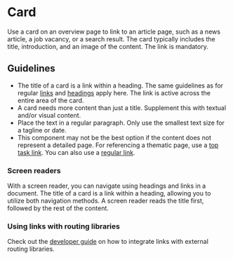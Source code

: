 <!-- @license CC0-1.0 -->

# Card

Use a card on an overview page to link to an article page, such as a news article, a job vacancy, or a search result.
The card typically includes the title, introduction, and an image of the content.
The link is mandatory.

## Guidelines

- The title of a card is a link within a heading.
  The same guidelines as for regular [links](/docs/components-navigation-link--docs) and [headings](/docs/components-text-heading--docs) apply here.
  The link is active across the entire area of the card.
- A card needs more content than just a title.
  Supplement this with textual and/or visual content.
- Place the text in a regular paragraph.
  Only use the smallest text size for a tagline or date.
- This component may not be the best option if the content does not represent a detailed page.
  For referencing a thematic page, use a [top task link](/docs/components-navigation-top-task-link--docs).
  You can also use a [regular link](/docs/components-navigation-link--docs).

### Screen readers

With a screen reader, you can navigate using headings and links in a document.
The title of a card is a link within a heading, allowing you to utilize both navigation methods.
A screen reader reads the title first, followed by the rest of the content.

### Using links with routing libraries

Check out the [developer guide](/docs/docs-developer-guide-routing-libraries--docs) on how to integrate links with external routing libraries.
